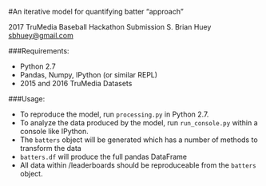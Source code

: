 #An iterative model for quantifying batter “approach”

2017 TruMedia Baseball Hackathon Submission
S. Brian Huey
sbhuey@gmail.com

###Requirements:
- Python 2.7
- Pandas, Numpy, IPython (or similar REPL)
- 2015 and 2016 TruMedia Datasets

###Usage:
- To reproduce the model, run `processing.py` in Python 2.7.
- To analyze the data produced by the model, run `run_console.py` within a console
like IPython.
- The `batters` object will be generated which has a number of methods to transform the data
- `batters.df` will produce the full pandas DataFrame 
- All data within /leaderboards should be reproduceable from the `batters` object.

